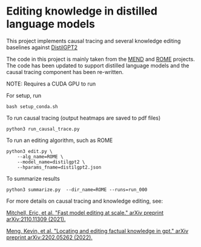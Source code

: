 # Editing knowledge in distilled language models

This project implements causal tracing and several knowledge editing baselines against [DistilGPT2](https://huggingface.co/distilgpt2)

The code in this project is mainly taken from the [MEND](https://github.com/eric-mitchell/mend) and [ROME](https://github.com/kmeng01/rome) projects. The code has been updated to support distilled language models and the
causal tracing component has been re-written. 

NOTE: Requires a CUDA GPU to run

For setup, run 
```
bash setup_conda.sh
```

To run causal tracing (output heatmaps are saved to pdf files)

```commandline
python3 run_causal_trace.py
```

To run an editing algorithm, such as ROME

```commandline
python3 edit.py \
    --alg_name=ROME \
    --model_name=distilgpt2 \
    --hparams_fname=distilgpt2.json
```

To summarize results
```commandline
python3 summarize.py  --dir_name=ROME --runs=run_000
```
For more details on causal tracing and knowledge editing, see: 

[Mitchell, Eric, et al. "Fast model editing at scale." arXiv preprint arXiv:2110.11309 (2021).](https://arxiv.org/pdf/2110.11309.pdf)

[Meng, Kevin, et al. "Locating and editing factual knowledge in gpt." arXiv preprint arXiv:2202.05262 (2022).](https://arxiv.org/pdf/2202.05262.pdf)
